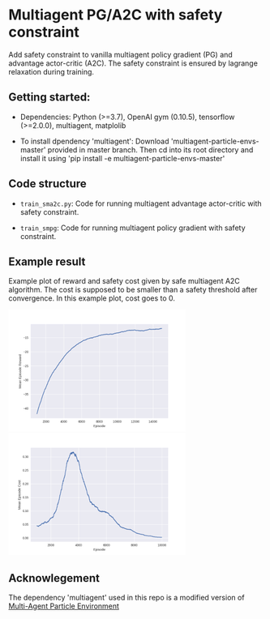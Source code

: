 
# Multiagent PG/A2C with safety constraint

Add safety constraint to vanilla multiagent policy gradient (PG) and advantage actor-critic (A2C). The safety constraint is ensured by lagrange relaxation during training.

## Getting started:

- Dependencies: Python (>=3.7), OpenAI gym (0.10.5), tensorflow (>=2.0.0), multiagent, matplolib

- To install dpendency 'multiagent': Download 'multiagent-particle-envs-master' provided in master branch. Then cd into its root directory and install it using 'pip install -e multiagent-particle-envs-master'

## Code structure

- `train_sma2c.py`: Code for running multiagent advantage actor-critic with safety constraint.

- `train_smpg`: Code for running multiagent policy gradient with safety constraint.

## Example result
Example plot of reward and safety cost given by safe multiagent A2C algorithm. The cost is supposed to be smaller than a safety threshold after convergence. In this example plot, cost goes to 0.

![alt text](https://github.com/hanshen95/multiagent-pg-a2c-with-safety-constraint/blob/master/Mean_Episode_Rewards_SMA2C.png?raw=true) ![alt text](https://github.com/hanshen95/multiagent-pg-a2c-with-safety-constraint/blob/master/Mean_Episode_Costs_SMA2C.png?raw=true)



## Acknowlegement

The dependency 'multiagent' used in this repo is a modified version of [Multi-Agent Particle Environment](https://github.com/openai/multiagent-particle-envs/blob/master/README.md#multi-agent-particle-environment)
